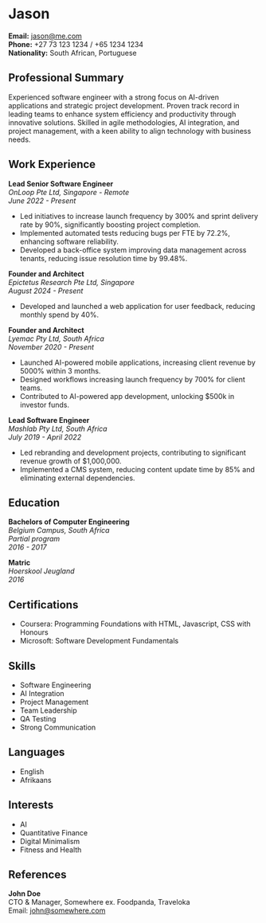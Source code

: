 # Jason

**Email:** jason@me.com  
**Phone:** +27 73 123 1234 / +65 1234 1234  
**Nationality:** South African, Portuguese  

## Professional Summary

Experienced software engineer with a strong focus on AI-driven applications and strategic project development. Proven track record in leading teams to enhance system efficiency and productivity through innovative solutions. Skilled in agile methodologies, AI integration, and project management, with a keen ability to align technology with business needs.

## Work Experience

**Lead Senior Software Engineer**  
_OnLoop Pte Ltd, Singapore - Remote_  
_June 2022 - Present_  
- Led initiatives to increase launch frequency by 300% and sprint delivery rate by 90%, significantly boosting project completion.
- Implemented automated tests reducing bugs per FTE by 72.2%, enhancing software reliability.
- Developed a back-office system improving data management across tenants, reducing issue resolution time by 99.48%.

**Founder and Architect**  
_Epictetus Research Pte Ltd, Singapore_  
_August 2024 - Present_  
- Developed and launched a web application for user feedback, reducing monthly spend by 40%.

**Founder and Architect**  
_Lyemac Pty Ltd, South Africa_  
_November 2020 - Present_  
- Launched AI-powered mobile applications, increasing client revenue by 5000% within 3 months.
- Designed workflows increasing launch frequency by 700% for client teams.
- Contributed to AI-powered app development, unlocking $500k in investor funds.

**Lead Software Engineer**  
_Mashlab Pty Ltd, South Africa_  
_July 2019 - April 2022_  
- Led rebranding and development projects, contributing to significant revenue growth of $1,000,000.
- Implemented a CMS system, reducing content update time by 85% and eliminating external dependencies.

## Education

**Bachelors of Computer Engineering**  
_Belgium Campus, South Africa_  
_Partial program_  
_2016 - 2017_

**Matric**  
_Hoerskool Jeugland_  
_2016_

## Certifications

- Coursera: Programming Foundations with HTML, Javascript, CSS with Honours
- Microsoft: Software Development Fundamentals

## Skills

- Software Engineering
- AI Integration
- Project Management
- Team Leadership
- QA Testing
- Strong Communication

## Languages

- English
- Afrikaans

## Interests

- AI
- Quantitative Finance
- Digital Minimalism
- Fitness and Health

## References

**John Doe**  
CTO & Manager, Somewhere ex. Foodpanda, Traveloka  
Email: john@somewhere.com